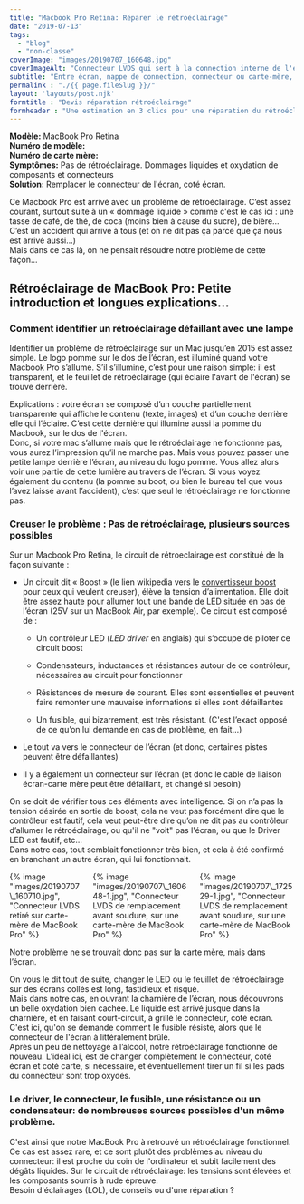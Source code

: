 ```yaml
---
title: "Macbook Pro Retina: Réparer le rétroéclairage"
date: "2019-07-13"
tags:  
  - "blog"
  - "non-classe"
coverImage: "images/20190707_160648.jpg"
coverImageAlt: "Connecteur LVDS qui sert à la connection interne de l'écran des MacBook Pro"
subtitle: "Entre écran, nappe de connection, connecteur ou carte-mère, les sources de pannes sont nombreuses. Voici un petit guide pour s'y retrouver."
permalink : "./{{ page.fileSlug }}/"
layout: 'layouts/post.njk'
formtitle : "Devis réparation rétroéclairage"
formheader : "Une estimation en 3 clics pour une réparation du rétroéclairage sur votre carte-mère. Envoi, réparation, retour et garantie incluses !"
---
```


**Modèle:** MacBook Pro Retina  
**Numéro de modèle:**  
**Numéro de carte mère:**  
**Symptômes:** Pas de rétroéclairage. Dommages liquides et oxydation de composants et connecteurs  
**Solution:** Remplacer le connecteur de l'écran, coté écran.

Ce Macbook Pro est arrivé avec un problème de rétroéclairage. C’est assez courant, surtout suite à un « dommage liquide » comme c'est le cas ici : une tasse de café, de thé, de coca (moins bien à cause du sucre), de bière… C’est un accident qui arrive à tous (et on ne dit pas ça parce que ça nous est arrivé aussi...)  
Mais dans ce cas là, on ne pensait résoudre notre problème de cette façon…

## Rétroéclairage de MacBook Pro: Petite introduction et longues explications...

### Comment identifier un rétroéclairage défaillant avec une lampe

Identifier un problème de rétroéclairage sur un Mac jusqu’en 2015 est assez simple. Le logo pomme sur le dos de l’écran, est illuminé quand votre Macbook Pro s’allume. S’il s’illumine, c’est pour une raison simple: il est transparent, et le feuillet de rétroéclairage (qui éclaire l'avant de l'écran) se trouve derrière.

Explications : votre écran se composé d’un couche partiellement transparente qui affiche le contenu (texte, images) et d’un couche derrière elle qui l’éclaire. C’est cette dernière qui illumine aussi la pomme du Macbook, sur le dos de l'écran.  
Donc, si votre mac s’allume mais que le rétroéclairage ne fonctionne pas, vous aurez l’impression qu’il ne marche pas. Mais vous pouvez passer une petite lampe derrière l’écran, au niveau du logo pomme. Vous allez alors voir une partie de cette lumière au travers de l’écran. Si vous voyez également du contenu (la pomme au boot, ou bien le bureau tel que vous l’avez laissé avant l’accident), c’est que seul le rétroéclairage ne fonctionne pas.

### Creuser le problème : Pas de rétroéclairage, plusieurs sources possibles

Sur un Macbook Pro Retina, le circuit de rétroeclairage est constitué de la façon suivante :

- Un circuit dit « Boost » (le lien wikipedia vers le [convertisseur boost](https://fr.wikipedia.org/wiki/Convertisseur_Boost) pour ceux qui veulent creuser), élève la tension d’alimentation. Elle doit être assez haute pour allumer tout une bande de LED située en bas de l’écran (25V sur un MacBook Air, par exemple). Ce circuit est composé de :
    
    - Un contrôleur LED (_LED driver_ en anglais) qui s’occupe de piloter ce circuit boost
    
    - Condensateurs, inductances et résistances autour de ce contrôleur, nécessaires au circuit pour fonctionner
    
    - Résistances de mesure de courant. Elles sont essentielles et peuvent faire remonter une mauvaise informations si elles sont défaillantes
    
    - Un fusible, qui bizarrement, est très résistant. (C'est l’exact opposé de ce qu’on lui demande en cas de problème, en fait...)
- Le tout va vers le connecteur de l’écran (et donc, certaines pistes peuvent être défaillantes)
- Il y a également un connecteur sur l’écran (et donc le cable de liaison écran-carte mère peut être défaillant, et changé si besoin)

On se doit de vérifier tous ces éléments avec intelligence. Si on n’a pas la tension désirée en sortie de boost, cela ne veut pas forcément dire que le contrôleur est fautif, cela veut peut-être dire qu’on ne dit pas au contrôleur d’allumer le rétroéclairage, ou qu'il ne "voit" pas l'écran, ou que le Driver LED est fautif, etc...  
Dans notre cas, tout semblait fonctionner très bien, et cela à été confirmé en branchant un autre écran, qui lui fonctionnait.

  
<div class="columns is-centered">
<div class="column is-one-third">
{% image "images/20190707\_160710.jpg", "Connecteur LVDS retiré sur carte-mère de MacBook Pro" %}
</div>
<div class="column is-one-third">
{% image "images/20190707\_160648-1.jpg", "Connecteur LVDS de remplacement avant soudure, sur une carte-mère de MacBook Pro" %}
</div>
<div class="column is-one-third">
{% image "images/20190707\_172529-1.jpg", "Connecteur LVDS de remplacement avant soudure, sur une carte-mère de MacBook Pro" %}
</div>
</div> 

Notre problème ne se trouvait donc pas sur la carte mère, mais dans l’écran.

On vous le dit tout de suite, changer le LED ou le feuillet de rétroéclairage sur des écrans collés est long, fastidieux et risqué.  
Mais dans notre cas, en ouvrant la charnière de l’écran, nous découvrons un belle oxydation bien cachée. Le liquide est arrivé jusque dans la charnière, et en faisant court-circuit, à grillé le connecteur, coté écran. C'est ici, qu'on se demande comment le fusible résiste, alors que le connecteur de l'écran à littéralement brûlé.  
Après un peu de nettoyage à l’alcool, notre rétroéclairage fonctionne de nouveau. L’idéal ici, est de changer complètement le connecteur, coté écran et coté carte, si nécessaire, et éventuellement tirer un fil si les pads du connecteur sont trop oxydés.

### Le driver, le connecteur, le fusible, une résistance ou un condensateur: de nombreuses sources possibles d'un même problème.

C'est ainsi que notre MacBook Pro à retrouvé un rétroéclairage fonctionnel. Ce cas est assez rare, et ce sont plutôt des problèmes au niveau du connecteur: il est proche du coin de l'ordinateur et subit facilement des dégâts liquides. Sur le circuit de rétroéclairage: les tensions sont élevées et les composants soumis à rude épreuve.  
Besoin d'éclairages (LOL), de conseils ou d'une réparation ?  

